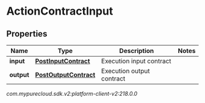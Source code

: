# ActionContractInput


## Properties

| Name | Type | Description | Notes |
| ------------ | ------------- | ------------- | ------------- |
| **input** | [**PostInputContract**](PostInputContract) | Execution input contract |  |
| **output** | [**PostOutputContract**](PostOutputContract) | Execution output contract |  |




_com.mypurecloud.sdk.v2:platform-client-v2:218.0.0_
